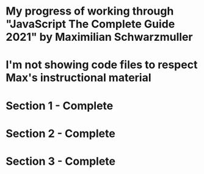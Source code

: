 # My progress of working through "JavaScript The Complete Guide 2021" by Maximilian Schwarzmuller

# I'm not showing code files to respect Max's instructional material

# Section 1 - Complete
# Section 2 - Complete
# Section 3 - Complete